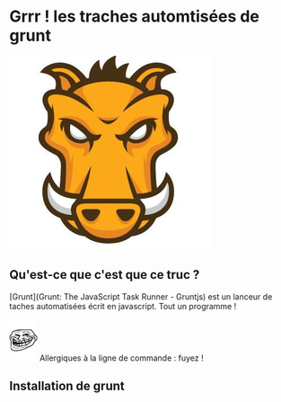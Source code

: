 # Grrr ! les traches automtisées de grunt

![Grunt](../images/grunt.jpg)

## Qu'est-ce que c'est que ce truc ?

[Grunt](Grunt: The JavaScript Task Runner - Gruntjs) est un lanceur de taches automatisées écrit en javascript.
Tout un programme !

<img src="../images/Troll-face.jpg" width="50" alt="Troll time" title="Troll time" /> Allergiques à la ligne de commande : fuyez !

## Installation de grunt